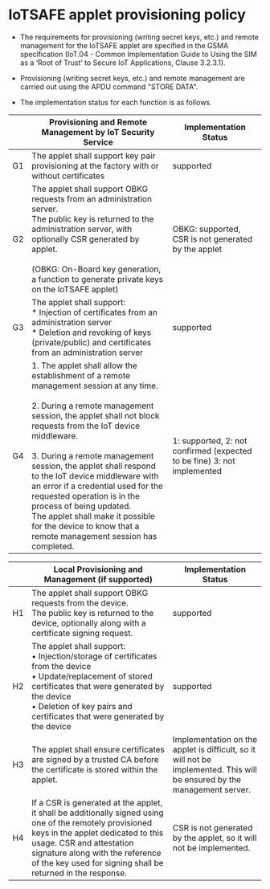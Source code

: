 # IoTSAFE applet provisioning policy

* The requirements for provisioning (writing secret keys, etc.) and remote management for the IoTSAFE applet are specified in the GSMA specification (IoT.04 - Common Implementation Guide to Using the SIM as a ‘Root of Trust’ to Secure IoT Applications, Clause 3.2.3.1).

* Provisioning (writing secret keys, etc.) and remote management are carried out using the APDU command "STORE DATA".

* The implementation status for each function is as follows.

|     | Provisioning and Remote Management by IoT Security Service                                                                                                                                                                                                                                                                                                                                                                                                                                                                            | Implementation Status                                                   |
| --- | ------------------------------------------------------------------------------------------------------------------------------------------------------------------------------------------------------------------------------------------------------------------------------------------------------------------------------------------------------------------------------------------------------------------------------------------------------------------------------------------------------------------------------------- | ----------------------------------------------------------------------- |
| G1  | The applet shall support key pair provisioning at the factory with or without certificates                                                                                                                                                                                                                                                                                                                                                                                                                                            | supported                                                               |
| G2  | The applet shall support OBKG requests from an administration server. <br/> The public key is returned to the administration server, with optionally CSR generated by applet. <br/><br/>(OBKG: On-Board key generation, a function to generate private keys on the IoTSAFE applet)                                                                                                                                                                                                                                                    | OBKG: supported, CSR is not generated by the applet                     |
| G3  | The applet shall support:<br/>* Injection of certificates from an administration server<br/>* Deletion and revoking of keys (private/public) and certificates from an administration server                                                                                                                                                                                                                                                                                                                                           | supported                                                               |
| G4  | 1. The applet shall allow the establishment of a remote management session at any time. <br/><br/> 2. During a remote management session, the applet shall not block requests from the IoT device middleware. <br/><br/>3. During a remote management session, the applet shall respond to the IoT device middleware with an error if a credential used for the requested operation is in the process of being updated. <br/>The applet shall make it possible for the device to know that a remote management session has completed. | 1: supported, 2: not confirmed (expected to be fine) 3: not implemented |

|     | Local Provisioning and Management (if supported)                                                                                                                                                                                                                             | Implementation Status                                                                                                    |
| --- | ---------------------------------------------------------------------------------------------------------------------------------------------------------------------------------------------------------------------------------------------------------------------------- | ------------------------------------------------------------------------------------------------------------------------ |
| H1  | The applet shall support OBKG requests from the device. <br/> The public key is returned to the device, optionally along with a certificate signing request.                                                                                                                 | supported                                                                                                                |
| H2  | The applet shall support:<br/>• Injection/storage of certificates from the device <br/>• Update/replacement of stored certificates that were generated by the device <br/>• Deletion of key pairs and certificates that were generated by the device                         | supported                                                                                                                |
| H3  | The applet shall ensure certificates are signed by a trusted CA before the certificate is stored within the applet.                                                                                                                                                          | Implementation on the applet is difficult, so it will not be implemented. This will be ensured by the management server. |
| H4  | If a CSR is generated at the applet, it shall be additionally signed using one of the remotely provisioned keys in the applet dedicated to this usage. CSR and attestation signature along with the reference of the key used for signing shall be returned in the response. | CSR is not generated by the applet, so it will not be implemented.                                                       |
